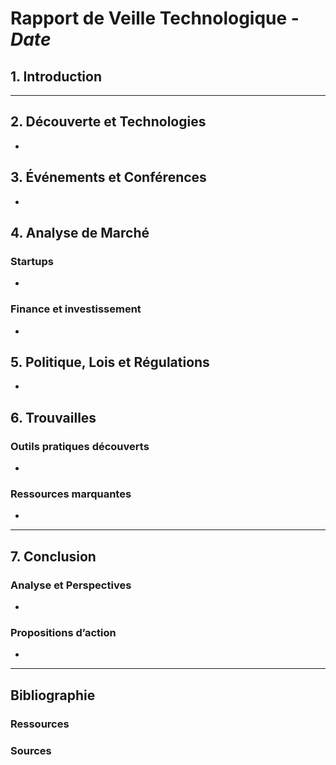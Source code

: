 # Rapport de Veille Technologique - _Date_

## 1. Introduction


---

## 2. Découverte et Technologies
- 

## 3. Événements et Conférences
- 

## 4. Analyse de Marché
### Startups
- 

### Finance et investissement
- 

## 5. Politique, Lois et Régulations
- 

## 6. Trouvailles

### Outils pratiques découverts
- 

### Ressources marquantes
- 

---
## 7. Conclusion

### Analyse et Perspectives
- 

### Propositions d’action
- 

---

## Bibliographie

### Ressources

### Sources